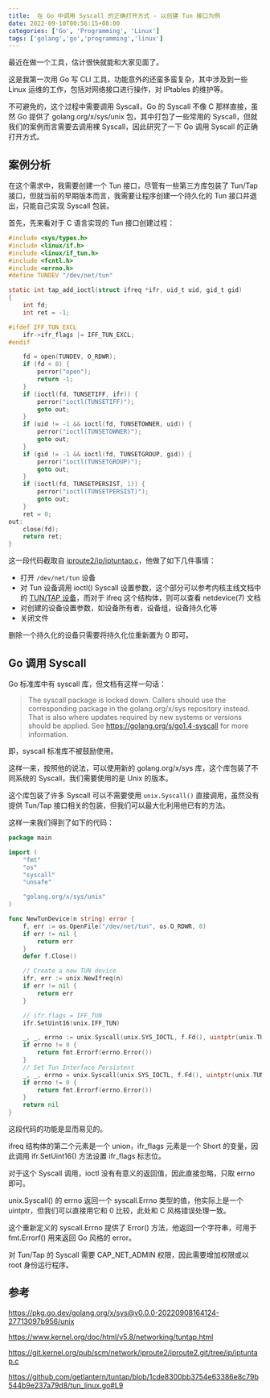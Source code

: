 ```yaml
---
title:  在 Go 中调用 Syscall 的正确打开方式 - 以创建 Tun 接口为例
date: 2022-09-10T00:56:15+08:00
categories: ['Go', 'Programming', 'Linux']
tags: ['golang','go','programming','linux']
---
```



最近在做一个工具，估计很快就能和大家见面了。

这是我第一次用 Go 写 CLI 工具，功能意外的还蛮多蛮复杂，其中涉及到一些 Linux 运维的工作，包括对网络接口进行操作，对 IPtables 的维护等。

不可避免的，这个过程中需要调用 Syscall，Go 的 Syscall 不像 C 那样直接，虽然 Go 提供了 golang.org/x/sys/unix 包，其中打包了一些常用的 Syscall，但就我们的案例而言需要去调用裸 Syscall，因此研究了一下 Go 调用 Syscall 的正确打开方式。

<!--more-->

## 案例分析

在这个需求中，我需要创建一个 Tun 接口，尽管有一些第三方库包装了 Tun/Tap 接口，但就当前的早期版本而言，我需要让程序创建一个持久化的 Tun 接口并退出，只能自己实现 Syscall 包装。

首先，先来看对于 C 语言实现的 Tun 接口创建过程：

```c
#include <sys/types.h>
#include <linux/if.h>
#include <linux/if_tun.h>
#include <fcntl.h>
#include <errno.h>
#define TUNDEV "/dev/net/tun"

static int tap_add_ioctl(struct ifreq *ifr, uid_t uid, gid_t gid)
{
    int fd;
    int ret = -1;

#ifdef IFF_TUN_EXCL
    ifr->ifr_flags |= IFF_TUN_EXCL;
#endif

    fd = open(TUNDEV, O_RDWR);
    if (fd < 0) {
        perror("open");
        return -1;
    }
    if (ioctl(fd, TUNSETIFF, ifr)) {
        perror("ioctl(TUNSETIFF)");
        goto out;
    }
    if (uid != -1 && ioctl(fd, TUNSETOWNER, uid)) {
        perror("ioctl(TUNSETOWNER)");
        goto out;
    }
    if (gid != -1 && ioctl(fd, TUNSETGROUP, gid)) {
        perror("ioctl(TUNSETGROUP)");
        goto out;
    }
    if (ioctl(fd, TUNSETPERSIST, 1)) {
        perror("ioctl(TUNSETPERSIST)");
        goto out;
    }
    ret = 0;
out:
    close(fd);
    return ret;
}
```

这一段代码截取自 [iproute2/ip/iptuntap.c](https://git.kernel.org/pub/scm/network/iproute2/iproute2.git/tree/ip/iptuntap.c)，他做了如下几件事情：

- 打开 `/dev/net/tun` 设备
- 对 Tun 设备调用 ioctl() Syscall 设置参数，这个部分可以参考内核主线文档中的 [TUN/TAP 设备](https://www.kernel.org/doc/html/latest/networking/tuntap.html)，而对于 ifreq 这个结构体，则可以查看 netdevice(7) 文档
- 对创建的设备设置参数，如设备所有者，设备组，设备持久化等
- 关闭文件

删除一个持久化的设备只需要将持久化位重新置为 0 即可。

## Go 调用 Syscall

Go 标准库中有 syscall 库，但文档有这样一句话：

> The syscall package is locked down. Callers should use the corresponding package in the golang.org/x/sys repository instead. That is also where updates required by new systems or versions should be applied. See https://golang.org/s/go1.4-syscall for more information.

即，syscall 标准库不被鼓励使用。

这样一来，按照他的说法，可以使用新的 golang.org/x/sys 库，这个库包装了不同系统的 Syscall，我们需要使用的是 Unix 的版本。

这个库包装了许多 Syscall 可以不需要使用 `unix.Syscall()` 直接调用，虽然没有提供 Tun/Tap 接口相关的包装，但我们可以最大化利用他已有的方法。

这样一来我们得到了如下的代码：

```go
package main

import (
    "fmt"
    "os"
    "syscall"
    "unsafe"

    "golang.org/x/sys/unix"
)

func NewTunDevice(n string) error {
	f, err := os.OpenFile("/dev/net/tun", os.O_RDWR, 0)
	if err != nil {
		return err
	}
	defer f.Close()

	// Create a new TUN device
	ifr, err := unix.NewIfreq(n)
	if err != nil {
		return err
	}

	// ifr.flags = IFF_TUN
	ifr.SetUint16(unix.IFF_TUN)

	_, _, errno := unix.Syscall(unix.SYS_IOCTL, f.Fd(), uintptr(unix.TUNSETIFF), uintptr(unsafe.Pointer(ifr)))
	if errno != 0 {
		return fmt.Errorf(errno.Error())
	}
	// Set Tun Interface Persistent
	_, _, errno = unix.Syscall(unix.SYS_IOCTL, f.Fd(), uintptr(unix.TUNSETPERSIST), uintptr(1))
	if errno != 0 {
		return fmt.Errorf(errno.Error())
	}
	return nil
}
```

这段代码的功能是显而易见的。

ifreq 结构体的第二个元素是一个 union，ifr_flags 元素是一个 Short 的变量，因此调用 ifr.SetUint16() 方法设置 ifr_flags 标志位。

对于这个 Syscall 调用，ioctl 没有有意义的返回值，因此直接忽略，只取 errno 即可。

unix.Syscall() 的 errno 返回一个 syscall.Errno 类型的值，他实际上是一个 uintptr，但我们可以直接用它和 0 比较，此处和 C 风格错误处理一致。

这个重新定义的 syscall.Errno 提供了 Error() 方法，他返回一个字符串，可用于 fmt.Errorf() 用来返回 Go 风格的 error。

对 Tun/Tap 的 Syscall 需要 CAP_NET_ADMIN 权限，因此需要增加权限或以 root 身份运行程序。

## 参考

https://pkg.go.dev/golang.org/x/sys@v0.0.0-20220908164124-27713097b956/unix

https://www.kernel.org/doc/html/v5.8/networking/tuntap.html

https://git.kernel.org/pub/scm/network/iproute2/iproute2.git/tree/ip/iptuntap.c

https://github.com/getlantern/tuntap/blob/1cde8300bb3754e63386e8c79b544b9e237a79d8/tun_linux.go#L9
